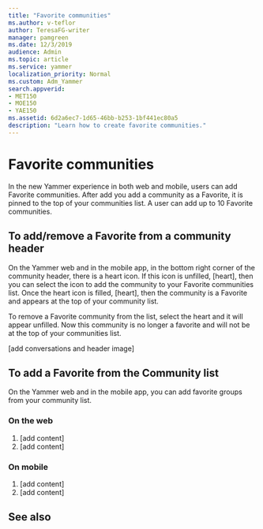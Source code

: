 ```yaml
---
title: "Favorite communities"
ms.author: v-teflor
author: TeresaFG-writer
manager: pamgreen
ms.date: 12/3/2019
audience: Admin
ms.topic: article
ms.service: yammer
localization_priority: Normal
ms.custom: Adm_Yammer
search.appverid:
- MET150
- MOE150
- YAE150
ms.assetid: 6d2a6ec7-1d65-46bb-b253-1bf441ec80a5
description: "Learn how to create favorite communities."
---
```


# Favorite communities

In the new Yammer experience in both web and mobile, users can add Favorite communities. After add you add a community as a Favorite, it is pinned to the top of your communities list. A user can add up to 10 Favorite communities.

## To add/remove a Favorite from a community header

On the Yammer web and in the mobile app, in the bottom right corner of the community header, there is a heart icon. If this icon is unfilled, [heart], then you can select the icon to add the community to your Favorite communities list. Once the heart icon is filled, [heart], then the community is a Favorite and appears at the top of your community list.

To remove a Favorite community from the list, select the heart and it will appear unfilled. Now this community is no longer a favorite and will not be at the top of your communities list.

[add conversations and header image]

## To add a Favorite from the Community list

On the Yammer web and in the mobile app, you can add favorite groups from your community list.

### On the web

1. [add content]
2. [add content]

### On mobile

1. [add content]
2. [add content]

## See also
